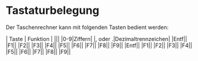 # Tastaturbelegung
Der Taschenrechner kann mit folgenden Tasten bedient werden:

| Taste | Funktion |
|||
|0-9|Ziffern|
|, oder .|Dezimaltrennzeichen|
|Entf||
|F1||
|F2||
|F3||
|F4||
|F5||
|F6||
|F7||
|F8||
|F9||
|Entf||
|F1||
|F2||
|F3||
|F4||
|F5||
|F6||
|F7||
|F8||
|F9||